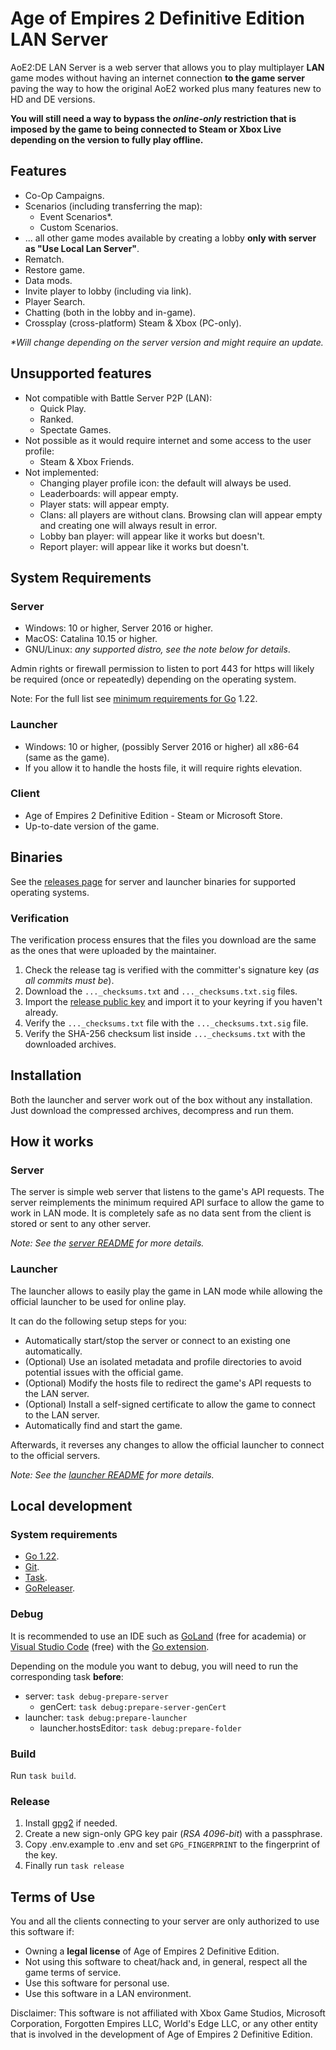 # Age of Empires 2 Definitive Edition LAN Server

AoE2:DE LAN Server is a web server that allows you to play multiplayer **LAN** game modes without having an internet connection **to the game server** paving the way to how the original AoE2 worked plus many features new to HD and DE versions.

**You will still need a way to bypass the *online-only* restriction that is imposed by the game to being connected to Steam or Xbox Live depending on the version to fully play offline.**

## Features

- Co-Op Campaigns.
- Scenarios (including transferring the map):
  - Event Scenarios*.
  - Custom Scenarios.
- ... all other game modes available by creating a lobby **only with server as "Use Local Lan Server"**.
- Rematch.
- Restore game.
- Data mods.
- Invite player to lobby (including via link).
- Player Search.
- Chatting (both in the lobby and in-game).
- Crossplay (cross-platform) Steam & Xbox (PC-only).

*\*Will change depending on the server version and might require an update.*

## Unsupported features

- Not compatible with Battle Server P2P (LAN):
  - Quick Play.
  - Ranked.
  - Spectate Games.
- Not possible as it would require internet and some access to the user profile:
  - Steam & Xbox Friends.
- Not implemented:
  - Changing player profile icon: the default will always be used.
  - Leaderboards: will appear empty.
  - Player stats: will appear empty.
  - Clans: all players are without clans. Browsing clan will appear empty and creating one will always result in error.
  - Lobby ban player: will appear like it works but doesn't.
  - Report player: will appear like it works but doesn't.

## System Requirements

### Server
- Windows: 10 or higher, Server 2016 or higher.
- MacOS: Catalina 10.15 or higher.
- GNU/Linux: *any supported distro, see the note below for details*.

Admin rights or firewall permission to listen to port 443 for https will likely be required (once or repeatedly) depending on the operating system.

Note: For the full list see [minimum requirements for Go](https://go.dev/wiki/MinimumRequirements) 1.22.

### Launcher
- Windows: 10 or higher, (possibly Server 2016 or higher) all x86-64 (same as the game).
- If you allow it to handle the hosts file, it will require rights elevation.

### Client
- Age of Empires 2 Definitive Edition - Steam or Microsoft Store.
- Up-to-date version of the game.

## Binaries

See the [releases page](https://github.com/luskaner/aoe2DELanServer/releases) for server and launcher binaries for supported operating systems.

### Verification

The verification process ensures that the files you download are the same as the ones that were uploaded by the maintainer.

1. Check the release tag is verified with the committer's signature key (*as all commits must be*).
2. Download the ```..._checksums.txt``` and ```..._checksums.txt.sig``` files.
3. Import the [release public key](release_public.key) and import it to your keyring if you haven't already.
4. Verify the ```..._checksums.txt``` file with the ```..._checksums.txt.sig``` file.
5. Verify the SHA-256 checksum list inside ```..._checksums.txt``` with the downloaded archives.

## Installation
Both the launcher and server work out of the box without any installation. Just download the compressed archives, decompress and run them.

## How it works

### Server
The server is simple web server that listens to the game's API requests. The server reimplements
the minimum required API surface to allow the game to work in LAN mode. It is completely safe as no data sent from the client
is stored or sent to any other server.

*Note: See the [server README](server/README.md) for more details.*

### Launcher

The launcher allows to easily play the game in LAN mode while allowing the official launcher to be used for online play. 

It can do the following setup steps for you:
- Automatically start/stop the server or connect to an existing one automatically.
- (Optional) Use an isolated metadata and profile directories to avoid potential issues with the official game.
- (Optional) Modify the hosts file to redirect the game's API requests to the LAN server.
- (Optional) Install a self-signed certificate to allow the game to connect to the LAN server. 
- Automatically find and start the game.

Afterwards, it reverses any changes to allow the official launcher to connect to the official servers.

*Note: See the [launcher README](launcher/README.md) for more details.*

## Local development

### System requirements

- [Go 1.22](https://go.dev/dl/).
- [Git](https://git-scm.com/downloads).
- [Task](https://taskfile.dev/installation/).
- [GoReleaser](https://goreleaser.com/).

### Debug

It is recommended to use an IDE such as [GoLand](https://www.jetbrains.com/go/) (free for academia) or [Visual Studio Code](https://code.visualstudio.com/) (free) with the [Go extension](https://marketplace.visualstudio.com/items?itemName=golang.go).

Depending on the module you want to debug, you will need to run the corresponding task **before**:
* server: ```task debug-prepare-server```
  * genCert: ```task debug:prepare-server-genCert```
* launcher: ```task debug:prepare-launcher```
  * launcher.hostsEditor: ```task debug:prepare-folder```

### Build

Run ```task build```.

### Release
1. Install [gpg2](https://docs.releng.linuxfoundation.org/en/latest/gpg.html) if needed.
2. Create a new sign-only GPG key pair (*RSA 4096-bit*) with a passphrase.
3. Copy .env.example to .env and set ```GPG_FINGERPRINT``` to the fingerprint of the key.
4. Finally run ```task release```

## Terms of Use

You and all the clients connecting to your server are only authorized to use this software if:

* Owning a **legal license** of Age of Empires 2 Definitive Edition.
* Not using this software to cheat/hack and, in general, respect all the game terms of service.
* Use this software for personal use.
* Use this software in a LAN environment.

Disclaimer: This software is not affiliated with Xbox Game Studios, Microsoft Corporation, Forgotten Empires LLC, World's Edge LLC, or any other entity that is involved in the development of Age of Empires 2 Definitive Edition.
